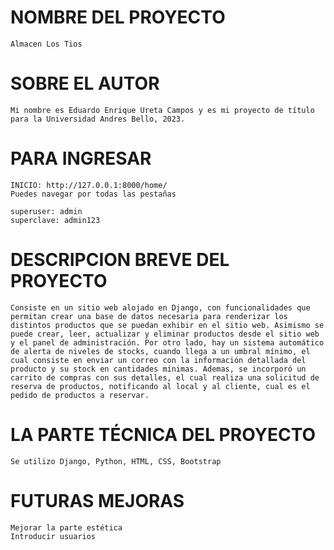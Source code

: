 # NOMBRE DEL PROYECTO
    Almacen Los Tios

# SOBRE EL AUTOR
    Mi nombre es Eduardo Enrique Ureta Campos y es mi proyecto de título para la Universidad Andres Bello, 2023.

# PARA INGRESAR
    INICIO: http://127.0.0.1:8000/home/
    Puedes navegar por todas las pestañas

    superuser: admin
    superclave: admin123

# DESCRIPCION BREVE DEL PROYECTO
    Consiste en un sitio web alojado en Django, con funcionalidades que permitan crear una base de datos necesaria para renderizar los distintos productos que se puedan exhibir en el sitio web. Asimismo se puede crear, leer, actualizar y eliminar productos desde el sitio web y el panel de administración. Por otro lado, hay un sistema automático de alerta de niveles de stocks, cuando llega a un umbral mínimo, el cual consiste en enviar un correo con la información detallada del producto y su stock en cantidades mínimas. Ademas, se incorporó un carrito de compras con sus detalles, el cual realiza una solicitud de reserva de productos, notificando al local y al cliente, cual es el pedido de productos a reservar.

# LA PARTE TÉCNICA DEL PROYECTO
    Se utilizo Django, Python, HTML, CSS, Bootstrap

# FUTURAS MEJORAS
    Mejorar la parte estética
    Introducir usuarios
